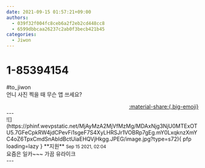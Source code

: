 ```yaml
---
date: 2021-09-15 01:57:21+09:00
authors:
  - 039f32f004fc8ceb6a2f2eb2cd448cc8
  - 6599dbbcaa26237c2ab0f3becb421b45
categories:
  - Jiwon
---
```


# 1-85394154

<div class="post-container" markdown="1">
<div class="content-container md-sidebar__scrollwrap" markdown="1">

\#to_jiwon<br>언니 사진 찍을 때 무슨 앱 쓰세요?

</div>
</div>

<div style="text-align: right;" markdown="1">
<a href="https://weverse.io/fromis9/fanpost/1-85394154" style="text-align: right;">:material-share:{.big-emoji}</a>
</div>
---

<div class="comments-container md-sidebar__scrollwrap" markdown="1">
<div class="comment" markdown="1">
<div class='id-container' markdown="1">
![](https://phinf.wevpstatic.net/MjAyMzA2MjVfMzMg/MDAxNjg3NjU0MTExOTU5.7GFeCpkRW4jdCPevFi1sgeF7S4XyLHRSJr1VOBRp7gEg.mY0LxqknzXmYC4oZ6TpxCmdSnAbldBctUiaEHQVjHkgg.JPEG/image.jpg?type=s72){ pfp loading=lazy }
**<span class="artist">지원</span>** <small>Sep 15 2021, 02:04</small><br>
</div>
<div class='comment-body' markdown="1">
요즘은 일카~~~ 가끔 유라이크 
</div>
</div>
</div>
---
